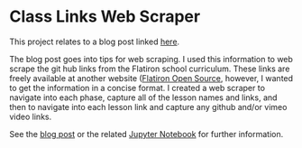 # Class Links Web Scraper

This project relates to a blog post linked [here](https://nate23424533.wordpress.com/2023/01/23/web-scraping-tips/).  

The blog post goes into tips for web scraping.  I used this information to web scrape the git hub links from the Flatiron school curriculum.  These links are freely available at another website ([Flatiron Open Source](https://flatironopensource.ml/), however, I wanted to get the information in a concise format.  I created a web scraper to navigate into each phase, capture all of the lesson names and links, and then to navigate into each lesson link and capture any github and/or vimeo video links. 

See the [blog post](https://nate23424533.wordpress.com/2022/12/05/building-a-crypto-trading-dashboard-the-first-steps/) or the related [Jupyter Notebook](blog_2_notebook.ipynb) for further information.
